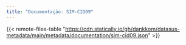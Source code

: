 ```yaml
---
title: "Documentação: SIM-CID09"
---
```


{{< remote-files-table "https://cdn.statically.io/gh/dankkom/datasus-metadata/main/metadata/documentation/sim-cid09.json" >}}
